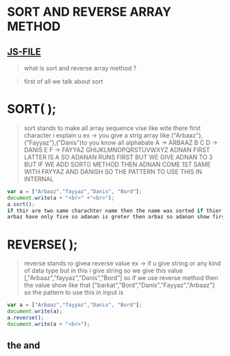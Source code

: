 # SORT AND REVERSE  ARRAY METHOD
[JS-FILE](../js/37-sort-and-reverse-methods.js)
---
> what is sort and reverse array method ?

> first of all we talk about sort 
# SORT( );
> sort stands to make all array sequence vise like wite there first character i explain u ex -> you give a strig array like ("Arbaaz"),("Fayyaz"),("Danis")to you know all alphabate A -> ARBAAZ B C D -> DANIS E F -> FAYYAZ GHIJKLMNOPQRSTUVWXYZ 
ADNAN FIRST LATTER IS A SO ADANAN RUNS FIRST BUT WE GIVE ADNAN TO 3 BUT IF WE ADD SORT() METHOD THEN ADNAN COME 1ST SAME WITH FAYYAZ AND DANISH SO THE PATTERN TO USE THIS IN INTERNAL 
```javascript
var a = ["Arbaaz","fayyaz","Danis", "Bord"];
document.write(a + "<br>" +"<br>");
a.sort();
if thir are two same charachter name then the name was sorted if thier ar two same charachter name then the name was sorted with thier number example -> adanan have 6 character and 
arbaz have only five so adanan is greter then arbaz so adanan show first
```
# REVERSE( );
>reverse stands ro givea reverse value ex -> if u give string or any kind of data type but in this i give string so we give this value [,"Arbaaz","fayyaz","Danis","Bord"] so if we use reverse method then the value show like that ["barkat","Bord","Danis","Fayyaz","Arbaaz"] so the pattern to use this in input is

```javascript
var a = ["Arbaaz","fayyaz","Danis", "Bord"];
document.write(a);
a.reverse();
document.write(a + "<br>");
```
## the and
